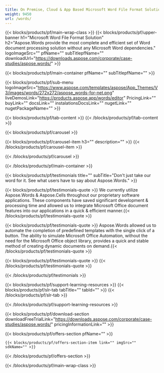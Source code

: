 ```yaml
---
title: On Premise, Cloud & App Based Microsoft Word File Format Solution 
weight: 9450
url: /words/ 
---
```


{{< blocks/products/pf/main-wrap-class >}}
{{< blocks/products/pf/upper-banner h1="Microsoft Word File Format Solution" h2="Aspose.Words provide the most complete and efficient set of Word document processing solution without any Microsoft Word dependencies." logoImageSrc="" pfName="" subTitlepfName="" downloadUrl="https://downloads.aspose.com/corporate/case-studies/aspose.words/" >}}

{{< blocks/products/pf/main-container pfName="" subTitlepfName="" >}}

{{< blocks/products/pf/sub-menu logoImageSrc="https://www.aspose.com/templates/aspose/App_Themes/V3/images/words/272x272/aspose_words-for-net.png" liveDemosLink="https://products.aspose.app/words/editor" PricingLink="" buyLink="" docsLink="" instalationsDocsLink="" nugetLink="" nugetPackageName="" >}}

{{< blocks/products/pf/tab-content >}}
{{< /blocks/products/pf/tab-content >}}

<!--Diagrams Start-->
{{< blocks/products/pf/carousel >}}

{{< blocks/products/pf/carousel-item h3="" description="" >}}
{{< /blocks/products/pf/carousel-item >}}

{{< /blocks/products/pf/carousel >}}
<!--Diagrams End-->

<!--Feature-section Start-->
<!--Feature-section End-->

{{< /blocks/products/pf/main-container >}}

{{< blocks/products/pf/testimonials title="" subTitle="Don't just take our word for it. See what users have to say about Aspose.Words." >}}

{{< blocks/products/pf/testimonials-quote >}}
We currently utilize Aspose.Words & Aspose.Cells throughout our proprietary software applications. These components have saved significant development & processing time and allowed us to integrate Microsoft Office document features into our applications in a quick & efficient manner.{{< /blocks/products/pf/testimonials-quote >}}

{{< blocks/products/pf/testimonials-quote >}}
Aspose.Words allowed us to automate the completion of predefined templates with the single click of a button. The ability to simulate Microsoft Office Automation, without the need for the Microsoft Office object library, provides a quick and stable method of creating dynamic documents on demand.{{< /blocks/products/pf/testimonials-quote >}}

{{< blocks/products/pf/testimonials-quote >}}
{{< /blocks/products/pf/testimonials-quote >}}

{{< /blocks/products/pf/testimonials >}}

{{< blocks/products/pf/support-learning-resources >}}
{{< blocks/products/pf/slr-tab tabTitle="" tabId="" >}}
{{< /blocks/products/pf/slr-tab >}}

{{< /blocks/products/pf/support-learning-resources >}}

{{< blocks/products/pf/download-section downloadFreeTrialLink="https://downloads.aspose.com/corporate/case-studies/aspose.words/" pricingInformationLink="" >}}

{{< blocks/products/pf/offers-section pfName="" >}}

    {{< blocks/products/pf/offers-section-item link="" imgSrc="" sdkName="" >}}

{{< /blocks/products/pf/offers-section >}}

{{< /blocks/products/pf/main-wrap-class >}}